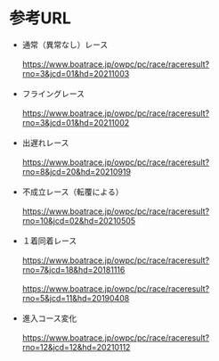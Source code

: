 # 参考URL
- 通常（異常なし）レース
<br><br>
https://www.boatrace.jp/owpc/pc/race/raceresult?rno=3&jcd=01&hd=20211003
<br><br>
- フライングレース
<br><br>
https://www.boatrace.jp/owpc/pc/race/raceresult?rno=3&jcd=01&hd=20211002
<br><br>
- 出遅れレース
<br><br>
https://www.boatrace.jp/owpc/pc/race/raceresult?rno=8&jcd=20&hd=20210919
<br><br>
- 不成立レース（転覆による）
<br><br>
https://www.boatrace.jp/owpc/pc/race/raceresult?rno=10&jcd=02&hd=20210505
<br><br>
- １着同着レース
<br><br>
https://www.boatrace.jp/owpc/pc/race/raceresult?rno=7&jcd=18&hd=20181116
<br><br>
https://www.boatrace.jp/owpc/pc/race/raceresult?rno=5&jcd=11&hd=20190408
<br><br>
- 進入コース変化
<br><br>
https://www.boatrace.jp/owpc/pc/race/raceresult?rno=12&jcd=12&hd=20210112
<br><br>